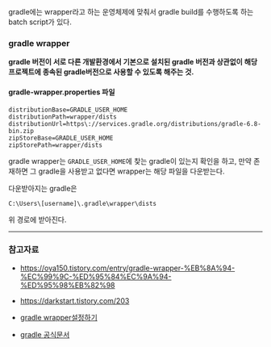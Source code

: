 gradle에는 wrapper라고 하는 운영체제에 맞춰서 gradle build를 수행하도록 하는 batch script가 있다.

### gradle wrapper

**gradle 버전이 서로 다른 개발환경에서 기본으로 설치된 gradle 버전과 상관없이 해당 프로젝트에 종속된 gradle버전으로 사용할 수 있도록 해주는 것.**

#### gradle-wrapper.properties 파일

```properties
distributionBase=GRADLE_USER_HOME
distributionPath=wrapper/dists
distributionUrl=https\://services.gradle.org/distributions/gradle-6.8-bin.zip
zipStoreBase=GRADLE_USER_HOME
zipStorePath=wrapper/dists

```

gradle wrapper는 `GRADLE_USER_HOME`에 찾는 gradle이 있는지 확인을 하고, 만약 존재하면 그 gradle을 사용받고 없다면 wrapper는 해당 파일을 다운받는다.



다운받아지는 gradle은 

```
C:\Users\[username]\.gradle\wrapper\dists
```

위 경로에 받아진다.



---



### 참고자료

- https://oya150.tistory.com/entry/gradle-wrapper-%EB%8A%94-%EC%99%9C-%ED%95%84%EC%9A%94-%ED%95%98%EB%82%98

- https://darkstart.tistory.com/203

- [gradle wrapper설정하기](https://java.ihoney.pe.kr/336)

- [gradle 공식문서](https://docs.gradle.org/current/userguide/gradle_wrapper.html)